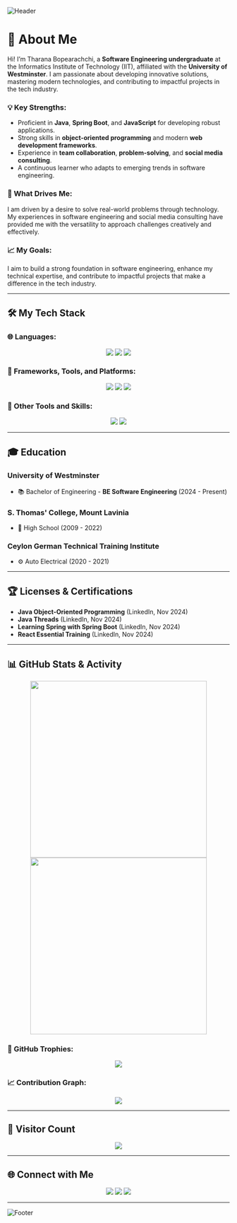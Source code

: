 ![Header](https://capsule-render.vercel.app/api?type=waving&color=gradient&height=200&section=header&text=Hi!%20I'm%20Tharana%20Bopearachchi%20👋&fontSize=40&fontAlignY=35)

# 🌟 About Me
Hi! I’m Tharana Bopearachchi, a **Software Engineering undergraduate** at the Informatics Institute of Technology (IIT), affiliated with the **University of Westminster**. I am passionate about developing innovative solutions, mastering modern technologies, and contributing to impactful projects in the tech industry.

### 💡 Key Strengths:
- Proficient in **Java**, **Spring Boot**, and **JavaScript** for developing robust applications.
- Strong skills in **object-oriented programming** and modern **web development frameworks**.
- Experience in **team collaboration**, **problem-solving**, and **social media consulting**.
- A continuous learner who adapts to emerging trends in software engineering.

### 🌟 What Drives Me:
I am driven by a desire to solve real-world problems through technology. My experiences in software engineering and social media consulting have provided me with the versatility to approach challenges creatively and effectively.

### 📈 My Goals:
I aim to build a strong foundation in software engineering, enhance my technical expertise, and contribute to impactful projects that make a difference in the tech industry.

---

## 🛠️ My Tech Stack

### 🌐 Languages:
<p align="center">
  <img src="https://img.shields.io/badge/Java-ED8B00?style=for-the-badge&logo=java&logoColor=white">
  <img src="https://img.shields.io/badge/JavaScript-F7DF1E?style=for-the-badge&logo=javascript&logoColor=black">
  <img src="https://img.shields.io/badge/Python-3776AB?style=for-the-badge&logo=python&logoColor=white">
</p>

### 🚀 Frameworks, Tools, and Platforms:
<p align="center">
  <img src="https://img.shields.io/badge/Spring%20Boot-6DB33F?style=for-the-badge&logo=spring&logoColor=white">
  <img src="https://img.shields.io/badge/React-61DAFB?style=for-the-badge&logo=react&logoColor=black">
  <img src="https://img.shields.io/badge/MySQL-4479A1?style=for-the-badge&logo=mysql&logoColor=white">
</p>

### 🔧 Other Tools and Skills:
<p align="center">
  <img src="https://img.shields.io/badge/Git-F05032?style=for-the-badge&logo=git&logoColor=white">
  <img src="https://img.shields.io/badge/VS%20Code-007ACC?style=for-the-badge&logo=visualstudiocode&logoColor=white">
</p>

---

## 🎓 Education
### **University of Westminster**
- 📚 Bachelor of Engineering - **BE Software Engineering** (2024 - Present)

### **S. Thomas' College, Mount Lavinia**
- 🏫 High School (2009 - 2022)

### **Ceylon German Technical Training Institute**
- ⚙️ Auto Electrical (2020 - 2021)

---

## 🏆 Licenses & Certifications
- **Java Object-Oriented Programming** (LinkedIn, Nov 2024)
- **Java Threads** (LinkedIn, Nov 2024)
- **Learning Spring with Spring Boot** (LinkedIn, Nov 2024)
- **React Essential Training** (LinkedIn, Nov 2024)

---

## 📊 GitHub Stats & Activity
<p align="center">
  <img src="https://github-readme-stats.vercel.app/api?username=TharanaBopearachchi&show_icons=true&theme=radical" width="400">
  <img src="https://github-readme-streak-stats.herokuapp.com?user=TharanaBopearachchi&theme=radical&hide_border=true&date_format=M%20j%5B%2C%20Y%5D" width="400">
</p>

### 🏅 GitHub Trophies:
<p align="center">
  <img src="https://github-profile-trophy.vercel.app/?username=TharanaBopearachchi&theme=radical&row=1&column=7">
</p>

### 📈 Contribution Graph:
<p align="center">
  <img src="https://github-readme-activity-graph.vercel.app/graph?username=TharanaBopearachchi&theme=github-dark&hide_border=true">
</p>

---

## 🌟 Visitor Count
<p align="center">
  <img src="https://komarev.com/ghpvc/?username=TharanaBopearachchi&style=for-the-badge&color=blueviolet&label=Visitors">
</p>

---

## 🌐 Connect with Me
<p align="center">
  <a href="https://www.linkedin.com/in/tharana-bopearachchi"><img src="https://img.shields.io/badge/LinkedIn-0077B5?style=for-the-badge&logo=linkedin&logoColor=white"></a>
  <a href="https://www.instagram.com/tharana.b?igsh=Y3BtMDNyNGJxcGV1"><img src="https://img.shields.io/badge/Instagram-E4405F?style=for-the-badge&logo=instagram&logoColor=white"></a>
  <a href="https://github.com/TharanaBopearachchi"><img src="https://img.shields.io/badge/GitHub-100000?style=for-the-badge&logo=github&logoColor=white"></a>
</p>

---

![Footer](https://capsule-render.vercel.app/api?type=waving&color=gradient&height=150&section=footer&text=Thanks%20for%20Visiting!%20🚀&fontSize=20&fontAlignY=45)
